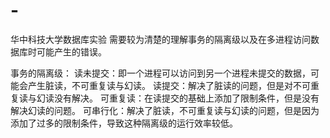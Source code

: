 # -
华中科技大学数据库实验
需要较为清楚的理解事务的隔离级以及在多进程访问数据库时可能产生的错误。

事务的隔离级：
读未提交：即一个进程可以访问到另一个进程未提交的数据，可能会产生脏读，不可重复读与幻读。
读提交：解决了脏读的问题，但是对不可重复读与幻读没有解决。
可重复读：在读提交的基础上添加了限制条件，但是没有解决幻读的问题。
可串行化：解决了脏读，不可重复读与幻读的问题，但是因为添加了过多的限制条件，导致这种隔离级的运行效率较低。
